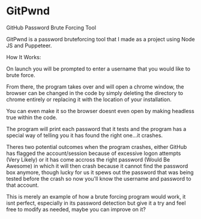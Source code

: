 # GitPwnd
GitHub Password Brute Forcing Tool

GitPwnd is a password bruteforcing tool that I made as a project using Node JS and Puppeteer.

How It Works:

On launch you will be prompted to enter a username that you would like to brute force.

From there, the program takes over and will open a chrome window, the browser can be changed in the code by simply deleting the directory to chrome entirely or replacing it with the location of your installation. 

You can even make it so the browser doesnt even open by making headless true within the code.

The program will print each password that it tests and the program has a special way of telling you it has found the right one...it crashes.

Theres two potential outcomes when the program crashes, either GitHub has flagged the account/session because of excessive logon attempts (Very Likely) or it has come accross the right password (Would Be Awesome) in which it will then crash because it cannot find the password box anymore, though lucky for us it spews out the password that was being tested before the crash so now you'll know the username and password to that account.

This is merely an example of how a brute forcing program would work, it isnt perfect, especially in its password detection but give it a try and feel free to modify as needed, maybe you can improve on it?
